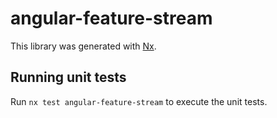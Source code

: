 # angular-feature-stream

This library was generated with [Nx](https://nx.dev).

## Running unit tests

Run `nx test angular-feature-stream` to execute the unit tests.
